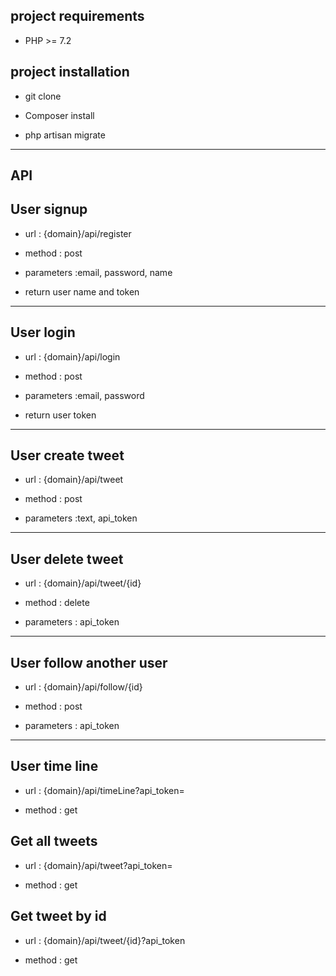 project requirements
---------------------
- PHP >= 7.2

project installation 
-------------------------------
- git clone

- Composer install
 
- php artisan migrate

-------------------------------
API
------------------------------ 
 User signup
------------------------------

- url : {domain}/api/register

- method : post

- parameters :email, password, name

- return user name and token

-------------------------------------------

 User login
-------------------------------------------
- url : {domain}/api/login

- method : post

- parameters :email, password

- return user token

-----------------------------------------

 User create tweet 
----------------------------------------
- url : {domain}/api/tweet

- method : post

- parameters :text, api_token

------------------------------------
User delete tweet
-----------------------------------
- url : {domain}/api/tweet/{id}
 
- method : delete

- parameters : api_token

----------------------------------
User follow another user
----------------------------------
- url : {domain}/api/follow/{id}
 
- method : post

- parameters : api_token

------------------------------------
User time line
-------------------------------------------
- url : {domain}/api/timeLine?api_token=

- method : get

Get all tweets
-------------------------------------------
- url : {domain}/api/tweet?api_token=

- method : get

Get tweet by id
------------------------------------------
- url : {domain}/api/tweet/{id}?api_token

- method : get




